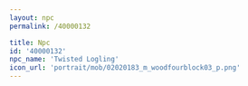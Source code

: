 ```yaml
---
layout: npc
permalink: /40000132

title: Npc
id: '40000132'
npc_name: 'Twisted Logling'
icon_url: 'portrait/mob/02020183_m_woodfourblock03_p.png'
---
```

